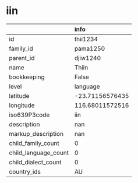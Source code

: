 # iin
|                      | info            |
|:---------------------|:----------------|
| id                   | thii1234        |
| family_id            | pama1250        |
| parent_id            | djiw1240        |
| name                 | Thiin           |
| bookkeeping          | False           |
| level                | language        |
| latitude             | -23.71156576435 |
| longitude            | 116.68011572516 |
| iso639P3code         | iin             |
| description          | nan             |
| markup_description   | nan             |
| child_family_count   | 0               |
| child_language_count | 0               |
| child_dialect_count  | 0               |
| country_ids          | AU              |